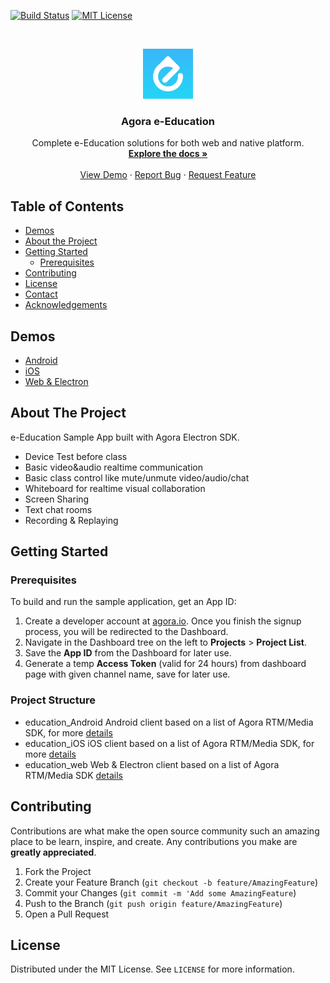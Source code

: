 <!-- PROJECT SHIELDS -->
[![Build Status][build-shield]][build-url]
[![MIT License][license-shield]][license-url]



<!-- PROJECT LOGO -->
<br />
<p align="center">
  <a href=".">
    <img src="logo.png" alt="Logo" width="80" height="80">
  </a>

  <h3 align="center">Agora e-Education</h3>

  <p align="center">
    Complete e-Education solutions for both web and native platform.
    <br />
    <a href="#about-the-project"><strong>Explore the docs »</strong></a>
    <br />
    <br />
    <a href="#demos">View Demo</a>
    ·
    <a href="https://github.com/AgoraIO-Usecase/eEducation/issues">Report Bug</a>
    ·
    <a href="https://github.com/AgoraIO-Usecase/eEducation/issues">Request Feature</a>
  </p>
</p>



<!-- TABLE OF CONTENTS -->
## Table of Contents
* [Demos](#demos)
* [About the Project](#about-the-project)
* [Getting Started](#getting-started)
  * [Prerequisites](#prerequisites)
* [Contributing](#contributing)
* [License](#license)
* [Contact](#contact)
* [Acknowledgements](#acknowledgements)

## Demos
  * [Android](./education_Android/AgoraEducation/README.md)
  * [iOS](./education_iOS/AgoraEducation/README.md)
  * [Web & Electron](./education_web/README.md)

## About The Project

e-Education Sample App built with Agora Electron SDK.

- Device Test before class
- Basic video&audio realtime communication
- Basic class control like mute/unmute video/audio/chat
- Whiteboard for realtime visual collaboration
- Screen Sharing
- Text chat rooms
- Recording & Replaying


<!-- GETTING STARTED -->
## Getting Started

### Prerequisites

To build and run the sample application, get an App ID:
1. Create a developer account at [agora.io](https://dashboard.agora.io/signin/). Once you finish the signup process, you will be redirected to the Dashboard.
2. Navigate in the Dashboard tree on the left to **Projects** > **Project List**.
3. Save the **App ID** from the Dashboard for later use.
4. Generate a temp **Access Token** (valid for 24 hours) from dashboard page with given channel name, save for later use.

### Project Structure
- education_Android
  Android client based on a list of Agora RTM/Media SDK, for more [details](./education_Android/AgoraEducation)
- education_iOS
  iOS client based on a list of Agora RTM/Media SDK, for more [details](./education_iOS)
- education_web
  Web & Electron client based on a list of Agora RTM/Media SDK [details](./education_web)

<!-- CONTRIBUTING -->
## Contributing

Contributions are what make the open source community such an amazing place to be learn, inspire, and create. Any contributions you make are **greatly appreciated**.

1. Fork the Project
2. Create your Feature Branch (`git checkout -b feature/AmazingFeature`)
3. Commit your Changes (`git commit -m 'Add some AmazingFeature`)
4. Push to the Branch (`git push origin feature/AmazingFeature`)
5. Open a Pull Request


<!-- LICENSE -->
## License

Distributed under the MIT License. See `LICENSE` for more information.


<!-- MARKDOWN LINKS & IMAGES -->
[build-shield]: https://img.shields.io/travis/AgoraIO-Usecase/eEducation/master.svg?style=flat-square
[build-url]: https://travis-ci.org/AgoraIO-Usecase/eEducation
[license-shield]: https://img.shields.io/badge/license-MIT-blue.svg?style=flat-square
[license-url]: https://choosealicense.com/licenses/mit
[product-screenshot]: ./screenshot.png
